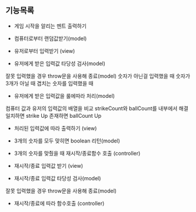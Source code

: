 ## 기능목록

- 게임 시작을 알리는 멘트 출력하기

- 컴퓨터로부터 랜덤값받기(model)

- 유저로부터 입력받기 (view)

- 유저에게 받은 입력값 타당성 검사(model)

잘못 입력했을 경우 throw문을 사용해 종료(model)
숫자가 아닌걸 입력했을 때
숫자가 3개가 아닐 때
겹치는 숫자를 입력했을 때

- 유저에게 받은 입력값을 룰에따라 처리(model)

컴퓨터 값과 유저의 입력값의 배열을 비교
strikeCount와 ballCount를 내부에서 해결
일치하면 strike Up 존재하면 ballCount Up

- 처리된 입력값에 따라 출력하기 (view)

- 3개의 숫자를 모두 맞히면 boolean 리턴(model)

- 3개의 숫자를 맞췄을 때 재시작/종료함수 호출 (controller)

- 재시작/종료 입력값 받기 (view)

- 재시작/종료 입력값 타당성 검사(model)

잘못 입력했을 경우 throw문을 사용해 종료(model)

- 재시작/종료에 따라 함수호출 (controller)
